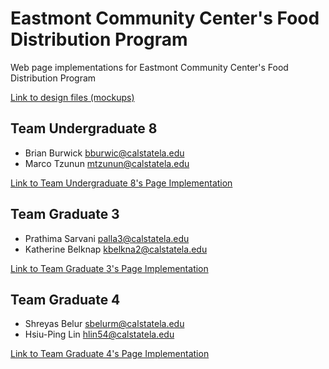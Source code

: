 # Eastmont Community Center's Food Distribution Program

Web page implementations for Eastmont Community Center's Food Distribution Program

[Link to design files \(mockups\)](https://research-and-development-2024.github.io/websites-for-good-2024-ecc/Mockups.pdf)

## Team Undergraduate 8
- Brian Burwick bburwic@calstatela.edu
- Marco Tzunun mtzunun@calstatela.edu

[Link to Team Undergraduate 8's Page Implementation](https://research-and-development-2024.github.io/websites-for-good-2024-ecc/ueight/index.html)

## Team Graduate 3
- Prathima Sarvani palla3@calstatela.edu
- Katherine Belknap kbelkna2@calstatela.edu

[Link to Team Graduate 3's Page Implementation](https://research-and-development-2024.github.io/websites-for-good-2024-ecc/gthree/index.html)

## Team Graduate 4
- Shreyas Belur sbelurm@calstatela.edu
- Hsiu-Ping Lin hlin54@calstatela.edu

[Link to Team Graduate 4's Page Implementation](https://research-and-development-2024.github.io/websites-for-good-2024-ecc/gfour/index.html)




